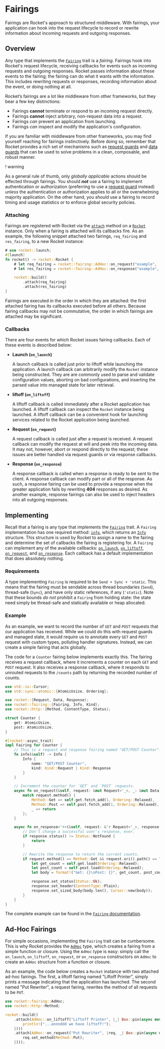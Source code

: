 # Fairings

Fairings are Rocket's approach to structured middleware. With fairings, your
application can hook into the request lifecycle to record or rewrite information
about incoming requests and outgoing responses.

## Overview

Any type that implements the [`Fairing`] trait is a _fairing_. Fairings hook
into Rocket's request lifecycle, receiving callbacks for events such as incoming
requests and outgoing responses. Rocket passes information about these events to
the fairing; the fairing can do what it wants with the information. This
includes rewriting requests or responses, recording information about the event,
or doing nothing at all.

Rocket’s fairings are a lot like middleware from other frameworks, but they bear
a few key distinctions:

  * Fairings **cannot** terminate or respond to an incoming request directly.
  * Fairings **cannot** inject arbitrary, non-request data into a request.
  * Fairings _can_ prevent an application from launching.
  * Fairings _can_ inspect and modify the application's configuration.

If you are familiar with middleware from other frameworks, you may find yourself
reaching for fairings instinctively. Before doing so, remember that Rocket
provides a rich set of mechanisms such as [request guards] and [data guards]
that can be used to solve problems in a clean, composable, and robust manner.

! warning

  As a general rule of thumb, only _globally applicable_ actions should be
  effected through fairings. You should **_not_** use a fairing to implement
  authentication or authorization (preferring to use a [request guard] instead)
  _unless_ the authentication or authorization applies to all or the
  overwhelming majority application. On the other hand, you _should_ use a
  fairing to record timing and usage statistics or to enforce global security
  policies.

[`Fairing`]: @api/rocket/fairing/trait.Fairing.html
[request guard]: ../requests/#request-guards
[request guards]: ../requests/#request-guards
[data guards]: ../requests/#body-data

### Attaching

Fairings are registered with Rocket via the [`attach`] method on a [`Rocket`]
instance. Only when a fairing is attached will its callbacks fire. As an
example, the following snippet attached two fairings, `req_fairing` and
`res_fairing`, to a new Rocket instance:

```rust
# use rocket::launch;
#[launch]
fn rocket() -> rocket::Rocket {
    # let req_fairing = rocket::fairing::AdHoc::on_request("example", |_, _| Box::pin(async {}));
    # let res_fairing = rocket::fairing::AdHoc::on_response("example", |_, _| Box::pin(async {}));

    rocket::build()
        .attach(req_fairing)
        .attach(res_fairing)
}
```

[`attach`]: @api/rocket/struct.Rocket.html#method.attach
[`Rocket`]: @api/rocket/struct.Rocket.html

Fairings are executed in the order in which they are attached: the first
attached fairing has its callbacks executed before all others. Because fairing
callbacks may not be commutative, the order in which fairings are attached may
be significant.

### Callbacks

There are four events for which Rocket issues fairing callbacks. Each of these
events is described below:

  * **Launch (`on_launch`)**

    A launch callback is called just prior to liftoff while launching the
    application. A launch callback can arbitrarily modify the `Rocket` instance
    being constructed. They are are commonly used to parse and validate
    configuration values, aborting on bad configurations, and inserting the
    parsed value into managed state for later retrieval.

  * **liftoff (`on_liftoff`)**

    A liftoff callback is called immediately after a Rocket application has
    launched. A liftoff callback can inspect the `Rocket` instance being
    launched. A liftoff callback can be a convenient hook for launching services
    related to the Rocket application being launched.

  * **Request (`on_request`)**

    A request callback is called just after a request is received. A request
    callback can modify the request at will and peek into the incoming data. It
    may not, however, abort or respond directly to the request; these issues are
    better handled via request guards or via response callbacks.

  * **Response (`on_response`)**

    A response callback is called when a response is ready to be sent to the
    client. A response callback can modify part or all of the response. As such,
    a response fairing can be used to provide a response when the greater
    application fails by rewriting **404** responses as desired. As another
    example, response fairings can also be used to inject headers into all
    outgoing responses.

## Implementing

Recall that a fairing is any type that implements the [`Fairing`] trait. A
`Fairing` implementation has one required method: [`info`], which returns an
[`Info`] structure. This structure is used by Rocket to assign a name to the
fairing and determine the set of callbacks the fairing is registering for. A
`Fairing` can implement any of the available callbacks: [`on_launch`],
[`on_liftoff`], [`on_request`], and [`on_response`]. Each callback has a default
implementation that does absolutely nothing.

[`Info`]: @api/rocket/fairing/struct.Info.html
[`info`]: @api/rocket/fairing/trait.Fairing.html#tymethod.info
[`on_launch`]: @api/rocket/fairing/trait.Fairing.html#method.on_launch
[`on_liftoff`]: @api/rocket/fairing/trait.Fairing.html#method.on_liftoff
[`on_request`]: @api/rocket/fairing/trait.Fairing.html#method.on_request
[`on_response`]: @api/rocket/fairing/trait.Fairing.html#method.on_response

### Requirements

A type implementing `Fairing` is required to be `Send + Sync + 'static`. This
means that the fairing must be sendable across thread boundaries (`Send`),
thread-safe (`Sync`), and have only static references, if any (`'static`). Note
that these bounds _do not_ prohibit a `Fairing` from holding state: the state
need simply be thread-safe and statically available or heap allocated.

### Example

As an example, we want to record the number of `GET` and `POST` requests that
our application has received. While we could do this with request guards and
managed state, it would require us to annotate every `GET` and `POST` request
with custom types, polluting handler signatures. Instead, we can create a simple
fairing that acts globally.

The code for a `Counter` fairing below implements exactly this. The fairing
receives a request callback, where it increments a counter on each `GET` and
`POST` request. It also receives a response callback, where it responds to
unrouted requests to the `/counts` path by returning the recorded number of
counts.

```rust
use std::io::Cursor;
use std::sync::atomic::{AtomicUsize, Ordering};

use rocket::{Request, Data, Response};
use rocket::fairing::{Fairing, Info, Kind};
use rocket::http::{Method, ContentType, Status};

struct Counter {
    get: AtomicUsize,
    post: AtomicUsize,
}

#[rocket::async_trait]
impl Fairing for Counter {
    // This is a request and response fairing named "GET/POST Counter".
    fn info(&self) -> Info {
        Info {
            name: "GET/POST Counter",
            kind: Kind::Request | Kind::Response
        }
    }

    // Increment the counter for `GET` and `POST` requests.
    async fn on_request(&self, request: &mut Request<'_>, _: &mut Data) {
        match request.method() {
            Method::Get => self.get.fetch_add(1, Ordering::Relaxed),
            Method::Post => self.post.fetch_add(1, Ordering::Relaxed),
            _ => return
        };
    }

    async fn on_response<'r>(&self, request: &'r Request<'_>, response: &mut Response<'r>) {
        // Don't change a successful user's response, ever.
        if response.status() != Status::NotFound {
            return
        }

        // Rewrite the response to return the current counts.
        if request.method() == Method::Get && request.uri().path() == "/counts" {
            let get_count = self.get.load(Ordering::Relaxed);
            let post_count = self.post.load(Ordering::Relaxed);
            let body = format!("Get: {}\nPost: {}", get_count, post_count);

            response.set_status(Status::Ok);
            response.set_header(ContentType::Plain);
            response.set_sized_body(body.len(), Cursor::new(body));
        }
    }
}
```

The complete example can be found in the [`Fairing`
documentation](@api/rocket/fairing/trait.Fairing.html#example).

## Ad-Hoc Fairings

For simple occasions, implementing the `Fairing` trait can be cumbersome. This
is why Rocket provides the [`AdHoc`] type, which creates a fairing from a simple
function or closure. Using the `AdHoc` type is easy: simply call the
`on_launch`, `on_liftoff`, `on_request`, or `on_response` constructors on
`AdHoc` to create an `AdHoc` structure from a function or closure.

As an example, the code below creates a `Rocket` instance with two attached
ad-hoc fairings. The first, a liftoff fairing named "Liftoff Printer", simply
prints a message indicating that the application has launched. The second named
"Put Rewriter", a request fairing, rewrites the method of all requests to be
`PUT`.

```rust
use rocket::fairing::AdHoc;
use rocket::http::Method;

rocket::build()
    .attach(AdHoc::on_liftoff("Liftoff Printer", |_| Box::pin(async move {
        println!("...annnddd we have liftoff!");
    })))
    .attach(AdHoc::on_request("Put Rewriter", |req, _| Box::pin(async move {
        req.set_method(Method::Put);
    })));
```

[`AdHoc`]: @api/rocket/fairing/struct.AdHoc.html

